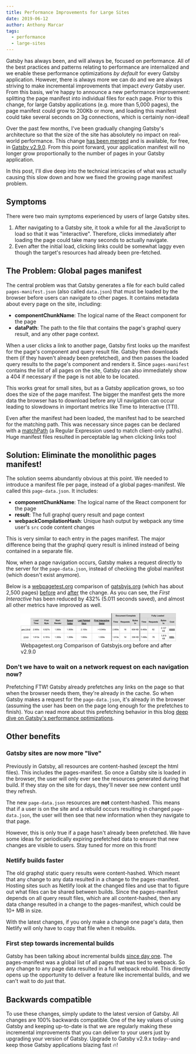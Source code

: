 ```yaml
---
title: Performance Improvements for Large Sites
date: 2019-06-12
author: Anthony Marcar
tags:
  - performance
  - large-sites
---
```


Gatsby has always been, and will always be, focused on performance. All of the best practices and patterns relating to performance are internalized and we enable these performance optimizations _by default_ for every Gatsby application. However, there is always more we can do and we are always striving to make incremental improvements that impact _every_ Gatsby user. From this basis, we're happy to announce a new performance improvement: splitting the page manifest into individual files for each page. Prior to this change, for large Gatsby applications (e.g. more than 5,000 pages), the page manifest could grow to 200Kb or more, and loading this manifest could take several seconds on 3g connections, which is certainly non-ideal!

Over the past few months, I've been gradually changing Gatsby's architecture so that the size of the site has absolutely no impact on real-world performance. This change [has been merged](https://github.com/gatsbyjs/gatsby/pull/14359#event-2402986461) and is available, for free, in [Gatsby v2.9.0](https://www.npmjs.com/package/gatsby/v/2.9.0). From this point forward, your application manifest will no longer grow proportionally to the number of pages in your Gatsby application.

In this post, I'll dive deep into the technical intricacies of what was actually causing this slow down and how we fixed the growing page manifest problem.

## Symptoms

There were two main symptoms experienced by users of large Gatsby sites.

1. After navigating to a Gatsby site, it took a while for all the JavaScript to load so that it was "interactive". Therefore, clicks immediately after loading the page could take many seconds to actually navigate.
1. Even after the initial load, clicking links could be somewhat laggy even though the target's resources had already been pre-fetched.

## The Problem: Global pages manifest

The central problem was that Gatsby generates a file for each build called `pages-manifest.json` (also called `data.json`) that must be loaded by the browser before users can navigate to other pages. It contains metadata about every page on the site, including:

- **componentChunkName**: The logical name of the React component for the page
- **dataPath**: The path to the file that contains the page's graphql query result, and any other page context.

When a user clicks a link to another page, Gatsby first looks up the manifest for the page's component and query result file. Gatsby then downloads them (if they haven't already been prefetched), and then passes the loaded query results to the page's component and renders it. Since `pages-manifest` contains the list of all pages on the site, Gatsby can also immediately show a 404 if necessary if the page is not able to be located.

This works great for small sites, but as a Gatsby application grows, so too does the size of the page manifest. The bigger the manifest gets the more data the browser has to download before any UI navigation can occur leading to slowdowns in important metrics like Time to Interactive (TTI).

Even after the manifest had been loaded, the manifest had to be searched for the matching path. This was necessary since pages can be declared with a [matchPath](https://www.gatsbyjs.org/docs/gatsby-internals-terminology/#matchpath) (a Regular Expression used to match client-only paths). Huge manifest files resulted in perceptable lag when clicking links too!

## Solution: Eliminate the monolithic pages manifest!

The solution seems abundantly obvious at this point. We needed to introduce a manifest file per page, instead of a global pages-manifest. We called this `page-data.json`. It includes:

- **componentChunkName**: The logical name of the React component for the page
- **result**: The full graphql query result and page context
- **webpackCompilationHash**: Unique hash output by webpack any time user's `src` code content changes

This is very similar to each entry in the pages manifest. The major difference being that the graphql query result is inlined instead of being contained in a separate file.

Now, when a page navigation occurs, Gatsby makes a request directly to the server for the `page-data.json`, instead of checking the global manifest (which doesn't exist anymore).

Below is a [webpagetest.org](https://www.webpagetest.org/) comparison of [gatsbyjs.org](https://www.gatsbyjs.org/) (which has about 2,500 pages) [before](https://www.webpagetest.org/result/190530_4Y_26c37e9fa44cdeef1617d2861ee6927e/) and [after](https://www.webpagetest.org/result/190530_7J_5f0c238b0658ed9de9aa7ed30b5538e6/) the change. As you can see, the _First Interactive_ has been reduced by 432% (5.011 seconds saved), and almost all other metrics have improved as well.

<figure>
  <img alt="Webpagetest.org performance comparison" src="./comparison.png" />
  <figcaption>
    Webpagetest.org Comparison of Gatsbyjs.org before and after v2.9.0
  </figcaption>
</figure>

### Don't we have to wait on a network request on each navigation now?

Prefetching FTW! Gatsby already prefetches any links on the page so that when the browser needs them, they're already in the cache. So when Gatsby makes a request for the `page-data.json`, it's already in the browser (assuming the user has been on the page long enough for the prefetches to finish). You can read more about this prefetching behavior in this blog [deep dive on Gatsby's performance optimizations](/blog/2019-04-02-behind-the-scenes-what-makes-gatsby-great/#gatsby-link-and-link-relprefetch).

## Other benefits

### Gatsby sites are now more "live"

Previously in Gatsby, all resources are content-hashed (except the html files). This includes the pages-manifest. So once a Gatsby site is loaded in the browser, the user will only ever see the resources generated during that build. If they stay on the site for days, they'll never see new content until they refresh.

The new `page-data.json` resources are **not** content-hashed. This means that if a user is on the site and a rebuild occurs resulting in changed `page-data.json`, the user will then see that new information when they navigate to that page.

However, this is only true if a page hasn't already been prefetched. We have some ideas for periodically expiring prefetched data to ensure that new changes are visible to users. Stay tuned for more on this front!

### Netlify builds faster

The old graphql static query results were content-hashed. Which meant that any change to any data resulted in a change to the pages-manifest. Hosting sites such as Netlify look at the changed files and use that to figure out what files can be shared between builds. Since the pages-manifest depends on all query result files, which are all content-hashed, then any data change resulted in a change to the pages-manifest, which could be 10+ MB in size.

With the latest changes, if you only make a change one page's data, then Netlify will only have to copy that file when it rebuilds.

### First step towards incremental builds

Gatsby has been talking about incremental builds [since day one](/blog/2018-05-24-launching-new-gatsby-company/#rebuild-gatsby-on-a-stream-processing-architecture-to-eliminate-the-build-step). The pages-manifest was a global list of all pages that was tied to webpack. So any change to any page data resulted in a full webpack rebuild. This directly opens up the opportunity to deliver a feature like incremental builds, and we can't wait to do just that.

## Backwards compatible

To use these changes, simply update to the latest version of Gatsby. All changes are 100% backwards compatible. One of the key values of using Gatsby and keeping up-to-date is that we are regularly making these incremental improvements that you can deliver to your users just by upgrading your version of Gatsby. Upgrade to Gatsby v2.9.x today--and keep those Gatsby applications blazing fast 🔥!
